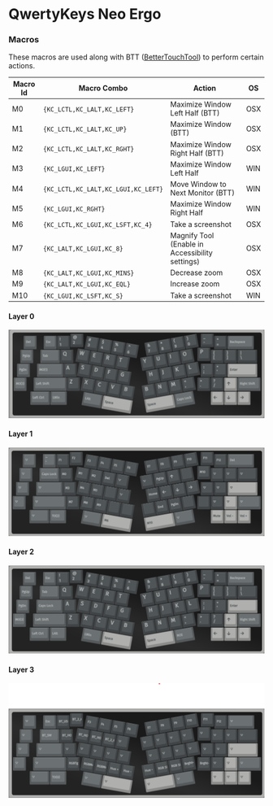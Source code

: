 # QwertyKeys Neo Ergo

### Macros

These macros are used along with BTT ([BetterTouchTool](https://folivora.ai/)) to perform certain actions.

| Macro Id | Macro Combo                         | Action                                              | OS   |
|----------|-------------------------------------|-----------------------------------------------------|------|
| M0       | `{KC_LCTL,KC_LALT,KC_LEFT}`         | Maximize Window Left Half (BTT)                     | OSX  |
| M1       | `{KC_LCTL,KC_LALT,KC_UP}`           | Maximize Window (BTT)                               | OSX  |
| M2       | `{KC_LCTL,KC_LALT,KC_RGHT}`         | Maximize Window Right Half (BTT)                    | OSX  |
| M3       | `{KC_LGUI,KC_LEFT}`                 | Maximize Window Left Half                           | WIN  |
| M4       | `{KC_LCTL,KC_LALT,KC_LGUI,KC_LEFT}` | Move Window to Next Monitor (BTT)                   | WIN  |
| M5       | `{KC_LGUI,KC_RGHT}`                 | Maximize Window Right Half                          | WIN  |
| M6       | `{KC_LCTL,KC_LGUI,KC_LSFT,KC_4}`    | Take a screenshot                                   | OSX  |
| M7       | `{KC_LALT,KC_LGUI,KC_8}`            | Magnify Tool (Enable in Accessibility settings)     | OSX  |
| M8       | `{KC_LALT,KC_LGUI,KC_MINS}`         | Decrease zoom                                       | OSX  |
| M9       | `{KC_LALT,KC_LGUI,KC_EQL}`          | Increase zoom                                       | OSX  |
| M10      | `{KC_LGUI,KC_LSFT,KC_S}`            | Take a screenshot                                   | WIN  |

#### Layer 0
![alt text](images/neo_ergo_layer0.png)

#### Layer 1
![alt text](images/neo_ergo_layer1.png)

#### Layer 2
![alt text](images/neo_ergo_layer2.png)

#### Layer 3
![alt text](images/neo_ergo_layer3.png)

